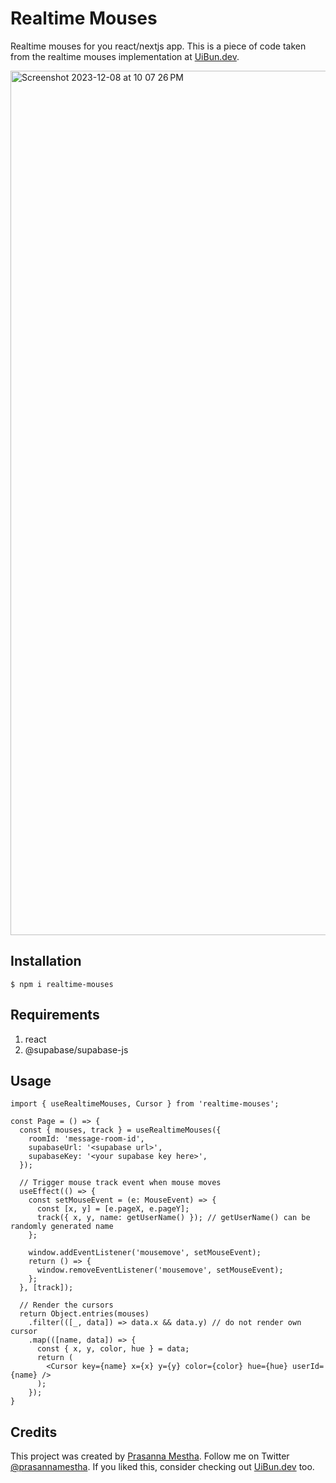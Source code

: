 # Realtime Mouses

Realtime mouses for you react/nextjs app. This is a piece of code taken from the realtime mouses implementation at [UiBun.dev](https://uibun.dev).

<img width="1383" alt="Screenshot 2023-12-08 at 10 07 26 PM" src="https://github.com/prasannamestha/realtime-mouses/assets/24790143/c679fcbe-5b20-403d-af2f-9a063190aba0">

## Installation

```
$ npm i realtime-mouses
```

## Requirements

1. react
2. @supabase/supabase-js

## Usage

```
import { useRealtimeMouses, Cursor } from 'realtime-mouses';

const Page = () => {
  const { mouses, track } = useRealtimeMouses({
    roomId: 'message-room-id',
    supabaseUrl: '<supabase url>',
    supabaseKey: '<your supabase key here>',
  });

  // Trigger mouse track event when mouse moves
  useEffect(() => {
    const setMouseEvent = (e: MouseEvent) => {
      const [x, y] = [e.pageX, e.pageY];
      track({ x, y, name: getUserName() }); // getUserName() can be randomly generated name
    };

    window.addEventListener('mousemove', setMouseEvent);
    return () => {
      window.removeEventListener('mousemove', setMouseEvent);
    };
  }, [track]);

  // Render the cursors
  return Object.entries(mouses)
    .filter(([_, data]) => data.x && data.y) // do not render own cursor
    .map(([name, data]) => {
      const { x, y, color, hue } = data;
      return (
        <Cursor key={name} x={x} y={y} color={color} hue={hue} userId={name} />
      );
    });
}
```

## Credits

This project was created by [Prasanna Mestha](https://prasannamestha.com). Follow me on Twitter [@prasannamestha](https://twitter.com/prasannamestha). If you liked this, consider checking out [UiBun.dev](https://uibun.dev) too.
